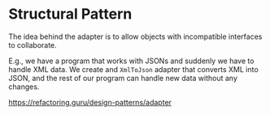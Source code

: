 # Structural Pattern

The idea behind the adapter is to allow objects with incompatible interfaces to collaborate.

E.g., we have a program that works with JSONs and suddenly we have to handle XML data. We create and `XmlToJson` adapter that converts XML into JSON, and the rest of our program can handle new data without any changes.

https://refactoring.guru/design-patterns/adapter